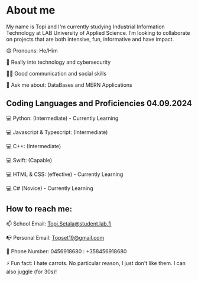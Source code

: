 # About me

My name is Topi and I'm currently studying Industrial Information Technology at LAB University of Applied Science. I’m looking to collaborate on projects that are both intensive, fun, informative and have impact. 


😄 Pronouns: He/Him

🤩 Really into technology and cybersecurity

🙏🏾 Good communication and social skills

💬 Ask me about: DataBases and MERN Applications

## Coding Languages and Proficiencies 04.09.2024

💻 Python: (Intermediate) - Currently Learning 

💻 Javascript & Typescript: (Intermediate) 
 
💻 C++: (Intermediate)

💻 Swift: (Capable)

💻 HTML & CSS: (effective) - Currently Learning

💻 C# (Novice) - Currently Learning

## How to reach me: 
📫 School Email: Topi.Setala@student.lab.fi

📭 Personal Email: Topset19@gmail.com 

📲 Phone Number: 0456918680 : +358456918680

⚡ Fun fact: I hate carrots. No particular reason, I just don't like them. I can also juggle (for 30s)!


